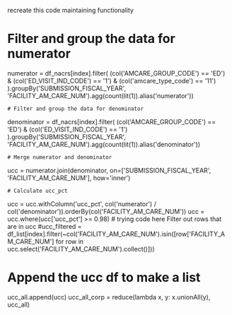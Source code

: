 recreate this code maintaining functionality 

# Filter and group the data for numerator
numerator = df_nacrs[index].filter(
    (col('AMCARE_GROUP_CODE') == 'ED') &
    (col('ED_VISIT_IND_CODE') == '1') &
    (col('amcare_type_code') == '11')
).groupBy('SUBMISSION_FISCAL_YEAR', 'FACILITY_AM_CARE_NUM').agg(count(lit(1)).alias('numerator'))

    # Filter and group the data for denominator
denominator = df_nacrs[index].filter(
    (col('AMCARE_GROUP_CODE') == 'ED') &
    (col('ED_VISIT_IND_CODE') == '1')
).groupBy('SUBMISSION_FISCAL_YEAR', 'FACILITY_AM_CARE_NUM').agg(count(lit(1)).alias('denominator'))

    # Merge numerator and denominator
ucc = numerator.join(denominator, on=['SUBMISSION_FISCAL_YEAR', 'FACILITY_AM_CARE_NUM'], how='inner')

    # Calculate ucc_pct
ucc = ucc.withColumn('ucc_pct', col('numerator') / col('denominator')).orderBy(col('FACILITY_AM_CARE_NUM'))
ucc = ucc.where(ucc['ucc_pct'] >= 0.98)
    # trying code here Filter out rows that are in ucc
    #ucc_filtered = df_list[index].filter(~col('FACILITY_AM_CARE_NUM').isin([row['FACILITY_AM_CARE_NUM'] for row in ucc.select('FACILITY_AM_CARE_NUM').collect()]))
# Append the ucc df to make a list
ucc_all.append(ucc)
ucc_all_corp = reduce(lambda x, y: x.unionAll(y), ucc_all) 
